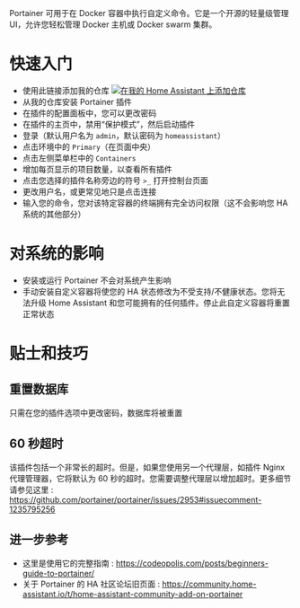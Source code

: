 Portainer 可用于在 Docker 容器中执行自定义命令。它是一个开源的轻量级管理 UI，允许您轻松管理 Docker 主机或 Docker swarm 集群。

# 快速入门
- 使用此链接添加我的仓库
[![在我的 Home Assistant 上添加仓库][repository-badge]][repository-url]
- 从我的仓库安装 Portainer 插件
- 在插件的配置面板中，您可以更改密码
- 在插件的主页中，禁用“保护模式”，然后启动插件
- 登录（默认用户名为 `admin`，默认密码为 `homeassistant`）
- 点击环境中的 `Primary`（在页面中央）
- 点击左侧菜单栏中的 `Containers`
- 增加每页显示的项目数量，以查看所有插件
- 点击您选择的插件名称旁边的符号 `>_` 打开控制台页面
- 更改用户名，或更常见地只是点击连接
- 输入您的命令，您对该特定容器的终端拥有完全访问权限（这不会影响您 HA 系统的其他部分）

# 对系统的影响
- 安装或运行 Portainer 不会对系统产生影响
- 手动安装自定义容器将使您的 HA 状态修改为不受支持/不健康状态。您将无法升级 Home Assistant 和您可能拥有的任何插件。停止此自定义容器将重置正常状态

# 贴士和技巧

## 重置数据库
只需在您的插件选项中更改密码，数据库将被重置

## 60 秒超时
该插件包括一个非常长的超时。但是，如果您使用另一个代理层，如插件 Nginx 代理管理器，它将默认为 60 秒的超时。您需要调整代理层以增加超时。更多细节请参见这里 : https://github.com/portainer/portainer/issues/2953#issuecomment-1235795256

## 进一步参考
- 这里是使用它的完整指南 : https://codeopolis.com/posts/beginners-guide-to-portainer/
- 关于 Portainer 的 HA 社区论坛旧页面 : https://community.home-assistant.io/t/home-assistant-community-add-on-portainer

[repository-badge]: https://img.shields.io/badge/Add%20repository%20to%20my-Home%20Assistant-41BDF5?logo=home-assistant&style=for-the-badge
[repository-url]: https://my.home-assistant.io/redirect/supervisor_add_addon_repository/?repository_url=https%3A%2F%2Fgithub.com%2Falexbelgium%2Fhassio-addons